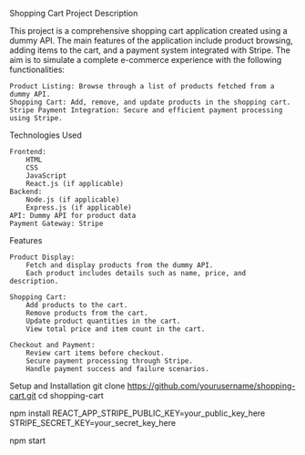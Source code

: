 Shopping Cart Project
Description

This project is a comprehensive shopping cart application created using a dummy API. The main features of the application include product browsing, adding items to the cart, and a payment system integrated with Stripe. The aim is to simulate a complete e-commerce experience with the following functionalities:

    Product Listing: Browse through a list of products fetched from a dummy API.
    Shopping Cart: Add, remove, and update products in the shopping cart.
    Stripe Payment Integration: Secure and efficient payment processing using Stripe.

Technologies Used

    Frontend:
        HTML
        CSS
        JavaScript
        React.js (if applicable)
    Backend:
        Node.js (if applicable)
        Express.js (if applicable)
    API: Dummy API for product data
    Payment Gateway: Stripe

Features

    Product Display:
        Fetch and display products from the dummy API.
        Each product includes details such as name, price, and description.

    Shopping Cart:
        Add products to the cart.
        Remove products from the cart.
        Update product quantities in the cart.
        View total price and item count in the cart.

    Checkout and Payment:
        Review cart items before checkout.
        Secure payment processing through Stripe.
        Handle payment success and failure scenarios.

Setup and Installation
git clone https://github.com/yourusername/shopping-cart.git
cd shopping-cart

npm install
REACT_APP_STRIPE_PUBLIC_KEY=your_public_key_here
STRIPE_SECRET_KEY=your_secret_key_here

npm start
